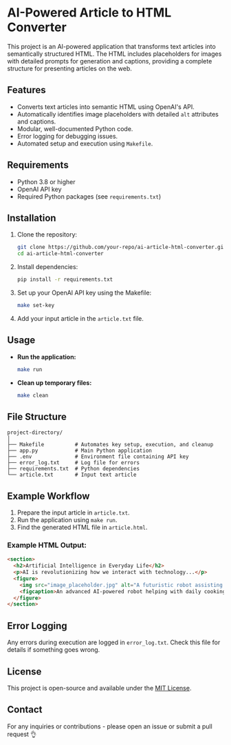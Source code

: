 
# AI-Powered Article to HTML Converter

This project is an AI-powered application that transforms text articles into semantically structured HTML. The HTML includes placeholders for images with detailed prompts for generation and captions, providing a complete structure for presenting articles on the web.

## Features

- Converts text articles into semantic HTML using OpenAI's API.
- Automatically identifies image placeholders with detailed `alt` attributes and captions.
- Modular, well-documented Python code.
- Error logging for debugging issues.
- Automated setup and execution using `Makefile`.

## Requirements

- Python 3.8 or higher
- OpenAI API key
- Required Python packages (see `requirements.txt`)

## Installation

1. Clone the repository:
   ```bash
   git clone https://github.com/your-repo/ai-article-html-converter.git
   cd ai-article-html-converter
   ```

2. Install dependencies:
   ```bash
   pip install -r requirements.txt
   ```

3. Set up your OpenAI API key using the Makefile:
   ```bash
   make set-key
   ```

4. Add your input article in the `article.txt` file.

## Usage

- **Run the application:**
  ```bash
  make run
  ```

- **Clean up temporary files:**
  ```bash
  make clean
  ```

## File Structure

```
project-directory/
│
├── Makefile          # Automates key setup, execution, and cleanup
├── app.py            # Main Python application
├── .env              # Environment file containing API key
├── error_log.txt     # Log file for errors
├── requirements.txt  # Python dependencies
└── article.txt       # Input text article
```

## Example Workflow

1. Prepare the input article in `article.txt`.
2. Run the application using `make run`.
3. Find the generated HTML file in `article.html`.

### Example HTML Output:
```html
<section>
  <h2>Artificial Intelligence in Everyday Life</h2>
  <p>AI is revolutionizing how we interact with technology...</p>
  <figure>
    <img src="image_placeholder.jpg" alt="A futuristic robot assisting in a modern kitchen">
    <figcaption>An advanced AI-powered robot helping with daily cooking tasks.</figcaption>
  </figure>
</section>
```

## Error Logging

Any errors during execution are logged in `error_log.txt`. Check this file for details if something goes wrong.

## License

This project is open-source and available under the [MIT License](LICENSE).

## Contact

For any inquiries or contributions - please open an issue or submit a pull request 👌